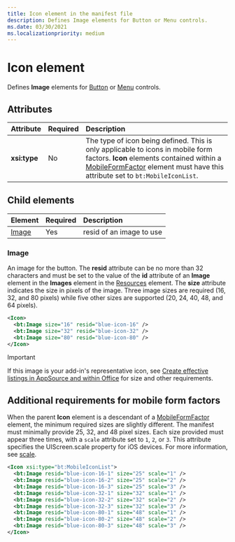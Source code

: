 ```yaml
---
title: Icon element in the manifest file
description: Defines Image elements for Button or Menu controls.
ms.date: 03/30/2021
ms.localizationpriority: medium
---
```


# Icon element

Defines **Image** elements for [Button](control.md#button-control) or [Menu](control.md#menu-dropdown-button-controls) controls.

## Attributes

|  Attribute  |  Required  |  Description  |
|:-----|:-----|:-----|
|  **xsi:type**  |  No  | The type of icon being defined. This is only applicable to icons in mobile form factors. **Icon** elements contained within a [MobileFormFactor](mobileformfactor.md) element must have this attribute set to `bt:MobileIconList`. |

## Child elements

|  Element |  Required  |  Description  |
|:-----|:-----|:-----|
|  [Image](#image)        | Yes |   resid of an image to use         |

### Image

An image for the button. The **resid** attribute can be no more than 32 characters and must be set to the value of the **id** attribute of an **Image** element in the **Images** element in the [Resources](resources.md) element. The **size** attribute indicates the size in pixels of the image. Three image sizes are required (16, 32, and 80 pixels) while five other sizes are supported (20, 24, 40, 48, and 64 pixels).

```xml
<Icon>
  <bt:Image size="16" resid="blue-icon-16" />
  <bt:Image size="32" resid="blue-icon-32" />
  <bt:Image size="80" resid="blue-icon-80" />
</Icon>
```

> [!IMPORTANT]
> If this image is your add-in's representative icon, see [Create effective listings in AppSource and within Office](/office/dev/store/create-effective-office-store-listings#create-an-icon-for-your-add-in) for size and other requirements.

## Additional requirements for mobile form factors

When the parent **Icon** element is a descendant of a [MobileFormFactor](mobileformfactor.md) element, the minimum required sizes are slightly different. The manifest must minimally provide 25, 32, and 48 pixel sizes. Each size provided must appear three times, with a `scale` attribute set to `1`, `2`, or `3`. This attribute specifies the UIScreen.scale property for iOS devices. For more information, see [scale](https://developer.apple.com/documentation/uikit/uiscreen/1617836-scale).

```xml
<Icon xsi:type="bt:MobileIconList">
  <bt:Image resid="blue-icon-16-1" size="25" scale="1" />
  <bt:Image resid="blue-icon-16-2" size="25" scale="2" />
  <bt:Image resid="blue-icon-16-3" size="25" scale="3" />
  <bt:Image resid="blue-icon-32-1" size="32" scale="1" />
  <bt:Image resid="blue-icon-32-2" size="32" scale="2" />
  <bt:Image resid="blue-icon-32-3" size="32" scale="3" />
  <bt:Image resid="blue-icon-80-1" size="48" scale="1" />
  <bt:Image resid="blue-icon-80-2" size="48" scale="2" />
  <bt:Image resid="blue-icon-80-3" size="48" scale="3" />
</Icon>
```
